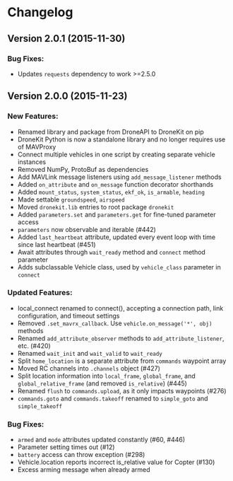 # Changelog

## Version 2.0.1 (2015-11-30)

### Bug Fixes:

* Updates `requests` dependency to work >=2.5.0


## Version 2.0.0 (2015-11-23)

### New Features:

* Renamed library and package from DroneAPI to DroneKit on pip
* DroneKit Python is now a standalone library and no longer requires use of MAVProxy
* Connect multiple vehicles in one script by creating separate vehicle instances
* Removed NumPy, ProtoBuf as dependencies
* Add MAVLink message listeners using `add_message_listener` methods
* Added `on_attribute` and `on_message` function decorator shorthands
* Added `mount_status`, `system_status`, `ekf_ok`, `is_armable`, `heading`
* Made settable `groundspeed`, `airspeed`
* Moved `dronekit.lib` entries to root package `dronekit`
* Added `parameters.set` and `parameters.get` for fine-tuned parameter access
* `parameters` now observable and iterable (#442)
* Added `last_heartbeat` attribute, updated every event loop with time since last heartbeat (#451)
* Await attributes through `wait_ready` method and `connect` method parameter
* Adds subclassable Vehicle class, used by `vehicle_class` parameter in `connect`

### Updated Features:

* local_connect renamed to connect(), accepting a connection path, link configuration, and timeout settings
* Removed `.set_mavrx_callback`. Use `vehicle.on_message('*', obj)` methods
* Renamed `add_attribute_observer` methods to `add_attribute_listener`, etc. (#420)
* Renamed `wait_init` and `wait_valid` to `wait_ready`
* Split `home_location` is a separate attribute from `commands` waypoint array
* Moved RC channels into `.channels` object (#427)
* Split location information into `local_frame`, `global_frame`, and `global_relative_frame` (and removed `is_relative`) (#445)
* Renamed `flush` to `commands.upload`, as it only impacts waypoints (#276)
* `commands.goto` and `commands.takeoff` renamed to `simple_goto` and `simple_takeoff`

### Bug Fixes:

* `armed` and `mode` attributes updated constantly (#60, #446)
* Parameter setting times out (#12)
* `battery` access can throw exception (#298)
* Vehicle.location reports incorrect is_relative value for Copter (#130)
* Excess arming message when already armed
